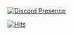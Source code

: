 
[![Discord Presence](https://lanyard.cnrad.dev/api/217353461933670403)](https://discord.com/users/217353461933670403)


[![Hits](https://hits-app.vercel.app/hits?url=https://github.com/cnrad&bgLeft=444444&bgRight=575fff&label=visits)](https://hits-app.vercel.app/)
